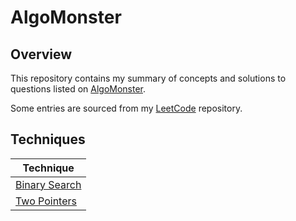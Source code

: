 # AlgoMonster

## Overview
This repository contains my summary of concepts and solutions to questions listed on [AlgoMonster](https://algo.monster).

Some entries are sourced from my [LeetCode](https://github.com/shumarb/leetcode) repository.

## Techniques
| Technique                                                                       |
|---------------------------------------------------------------------------------|
| [Binary Search](https://github.com/shumarb/algomonster/tree/main/binary-search) |
| [Two Pointers](https://github.com/shumarb/algomonster/tree/main/two-pointers)   |
